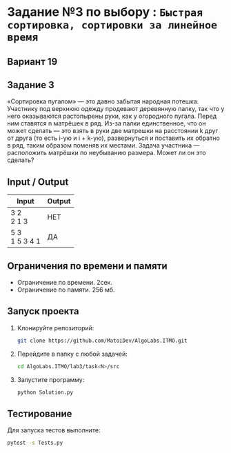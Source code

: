 # Задание №3 по выбору : `Быстрая сортировка, сортировки за линейное время`

## Вариант 19

## Задание 3

«Сортировка пугалом» — это давно забытая народная потешка. Участнику под верхнюю одежду продевают деревянную палку, так
что у него оказываются растопырены руки, как у огородного пугала. Перед ним ставятся n матрёшек в ряд. Из-за палки
единственное, что он может сделать — это взять в руки две матрешки на расстоянии k друг от друга (то есть i-ую и i +
k-ую), развернуться и поставить их обратно в ряд, таким образом поменяв их местами.
Задача участника — расположить матрёшки по неубыванию размера. Может ли он это сделать?

## Input / Output

| Input             | Output |
|-------------------|--------|
| 3 2<br/>2 1 3     | НЕТ    |
| 5 3<br/>1 5 3 4 1 | ДА     |

## Ограничения по времени и памяти

- Ограничение по времени. 2сек.
- Ограничение по памяти. 256 мб.

## Запуск проекта

1. Клонируйте репозиторий:
   ```bash
   git clone https://github.com/MatoiDev/AlgoLabs.ITMO.git
   ```

2. Перейдите в папку с любой задачей:
   ```bash
   cd AlgoLabs.ITMO/lab3/task<N>/src
   ```

3. Запустите программу:
   ```bash
   python Solution.py
   ```

## Тестирование

Для запуска тестов выполните:

   ```bash
   pytest -s Tests.py
   ```
